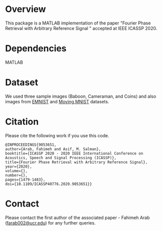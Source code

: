# Overview
This package is a MATLAB implementation of the paper "Fourier Phase Retrieval with Arbitrary Reference Signal
" accepted at IEEE ICASSP 2020.

# Dependencies
MATLAB

# Dataset
We used three sample images (Baboon, Cameraman, and Coins) and also images from [EMNIST](https://www.nist.gov/itl/products-and-services/emnist-dataset) and [Moving MNIST](http://www.cs.toronto.edu/~nitish/unsupervised_video/) datasets.

# Citation
Please cite the following work if you use this code.

    @INPROCEEDINGS{9053651,
    author={Arab, Fahimeh and Asif, M. Salman},
    booktitle={ICASSP 2020 - 2020 IEEE International Conference on Acoustics, Speech and Signal Processing (ICASSP)}, 
    title={Fourier Phase Retrieval with Arbitrary Reference Signal}, 
    year={2020},
    volume={},
    number={},
    pages={1479-1483},
    doi={10.1109/ICASSP40776.2020.9053651}}

# Contact
Please contact the first author of the associated paper - Fahimeh Arab (farab002@ucr.edu) for any further queries.


